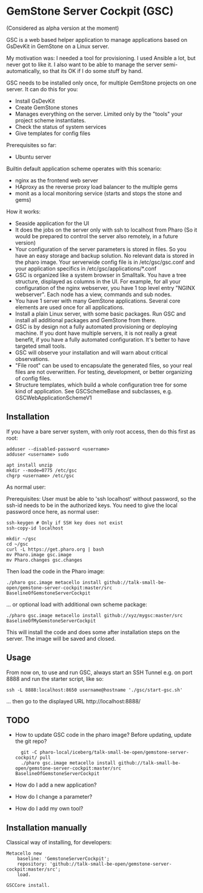 # GemStone Server Cockpit (GSC)

(Considered as alpha version at the moment)

GSC is a web based helper application to manage applications based on GsDevKit in GemStone on a Linux server.

My motivation was: I needed a tool for provisioning. I used Ansible a lot, but never got to like it. I also want to be able to manage the server semi-automatically, so that its OK if I do some stuff by hand.

GSC needs to be installed only once, for multiple GemStone projects on one server. It can do this for you:

* Install GsDevKit
* Create GemStone stones
* Manages everything on the server. Limited only by the "tools" your project scheme instantiates.
* Check the status of system services
* Give templates for config files

Prerequisites so far:

* Ubuntu server

Builtin default application scheme operates with this scenario:

* nginx as the frontend web server
* HAproxy as the reverse proxy load balancer to the multiple gems
* monit as a local monitoring service (starts and stops the stone and gems)


How it works:

* Seaside application for the UI
* It does the jobs on the server only with ssh to localhost from Pharo (So it would be prepared to control the server also remotely, in a future version)
* Your configuration of the server parameters is stored in files. So you have an easy storage and backup solution. No relevant data is stored in the pharo image. Your serverwide config file is in /etc/gsc/gsc.conf and your application specifics in /etc/gsc/applications/*.conf
* GSC is organized like a system browser in Smalltalk. You have a tree structure, displayed as columns in the UI. For example, for all your configuration of the nginx webserver, you have 1 top level entry "NGINX webserver". Each node has a view, commands and sub nodes.
* You have 1 server with many GemStone applications. Several core elements are used once for all applications.
* Install a plain Linux server, with some basic packages. Run GSC and install all additional packages and GemStone from there.
* GSC is by design not a fully automated provisioning or deploying machine. If you dont have multiple servers, it is not really a great benefit, if you have a fully automated configuration. It's better to have targeted small tools.
* GSC will observe your installation and will warn about critical observations.
* "File root" can be used to encapsulate the generated files, so your real files are not overwritten. For testing, development, or better organizing of config files.
* Structure templates, which build a whole configuration tree for some kind of application. See GSCSchemeBase and subclasses, e.g. GSCWebApplicationSchemeV1


## Installation

If you have a bare server system, with only root access, then do this first as root:

	adduser --disabled-password <username>
	adduser <username> sudo

	apt install unzip
	mkdir --mode=0775 /etc/gsc
	chgrp <username> /etc/gsc


As normal user:

Prerequisites: User must be able to 'ssh localhost' without password, so the ssh-id needs to be in the authorized keys. You need to give the local password once here, as normal user:

	ssh-keygen # Only if SSH key does not exist
	ssh-copy-id localhost

	mkdir ~/gsc
	cd ~/gsc
	curl -L https://get.pharo.org | bash
	mv Pharo.image gsc.image
	mv Pharo.changes gsc.changes

Then load the code in the Pharo image:

	./pharo gsc.image metacello install github://talk-small-be-open/gemstone-server-cockpit:master/src BaselineOfGemstoneServerCockpit

... or optional load with additional own scheme package:

	./pharo gsc.image metacello install github://xyz/mygsc:master/src BaselineOfMyGemstoneServerCockpit


This will install the code and does some after installation steps on the server. The image will be saved and closed.

## Usage

From now on, to use and run GSC, always start an SSH Tunnel e.g. on port 8888 and run the starter script, like so:

	ssh -L 8888:localhost:8650 username@hostname './gsc/start-gsc.sh'

... then go to the displayed URL http://localhost:8888/<uniqueID>


## TODO

* How to update GSC code in the pharo image? Before updating, update the git repo?

		git -C pharo-local/iceberg/talk-small-be-open/gemstone-server-cockpit/ pull
		./pharo gsc.image metacello install github://talk-small-be-open/gemstone-server-cockpit:master/src BaselineOfGemstoneServerCockpit

* How do I add a new application?
* How do I change a parameter?
* How do I add my own tool?


## Installation manually

Classical way of installing, for developers:

	Metacello new
		baseline: 'GemstoneServerCockpit';
		repository: 'github://talk-small-be-open/gemstone-server-cockpit:master/src';
		load.

	GSCCore install.
